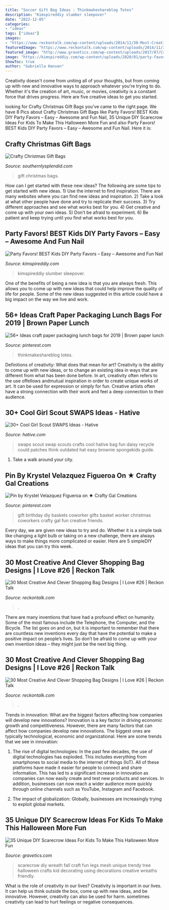 ```yaml
---
title: "Soccer Gift Bag Ideas : Thinkmakeshareblog Totes"
description: "Kimspireddiy slumber sleepover"
date: "2022-12-05"
categories:
- "ideas"
tags: ["ideas"]
images:
- "https://www.reckontalk.com/wp-content/uploads/2014/11/30-Most-Creative-And-Clever-Shopping-Bag-Designs-8.jpg"
featuredImage: "https://www.reckontalk.com/wp-content/uploads/2014/11/30-Most-Creative-And-Clever-Shopping-Bag-Designs-8.jpg"
featured_image: "http://www.gravetics.com/wp-content/uploads/2017/07/Creative-DIY-Scarecrow-Ideas-for-Kids.jpg"
image: "https://kimspireddiy.com/wp-content/uploads/2020/01/party-favors-nail-polish-1-1.jpg"
ShowToc: true
author: "Gabriella Hansen"
---
```



Creativity doesn't come from uniting all of your thoughts, but from coming up with new and innovative ways to approach whatever you're trying to do. Whether it's the creation of art, music, or movies, creativity is a constant force that drives progress. Here are five creative ideas to get you started.

	

		
looking for Crafty Christmas Gift Bags you've came to the right page. We have 8 Pics about Crafty Christmas Gift Bags like Party Favors! BEST Kids DIY Party Favors – Easy – Awesome and Fun Nail, 35 Unique DIY Scarecrow Ideas For Kids To Make This Halloween More Fun and also Party Favors! BEST Kids DIY Party Favors – Easy – Awesome and Fun Nail. Here it is:
		
    
## Crafty Christmas Gift Bags

<img loading=lazy src="https://www.southernlysplendid.com/wp-content/uploads/2017/11/IMG_6170.jpg" onerror="this.onerror=null;this.src='https://tse2.mm.bing.net/th?id=OIP.PYjjAp8LJfCPFNfJEBv8PwHaLH&amp;pid=15.1';" alt="Crafty Christmas Gift Bags">

_Source: southernlysplendid.com_

>gift christmas bags. 

	

How can I get started with these new ideas?
The following are some tips to get started with new ideas. 1) Use the internet to find inspiration. There are many websites where you can find new ideas and inspiration. 2) Take a look at what other people have done and try to replicate their success. 3) Try different approaches and see what works best for you. 4) Get creative and come up with your own ideas. 5) Don’t be afraid to experiment. 6) Be patient and keep trying until you find what works best for you.

    
## Party Favors! BEST Kids DIY Party Favors – Easy – Awesome And Fun Nail

<img loading=lazy src="https://kimspireddiy.com/wp-content/uploads/2020/01/party-favors-nail-polish-1-1.jpg" onerror="this.onerror=null;this.src='https://tse1.mm.bing.net/th?id=OIP.AZlRp_ewqK_VRP9TdGeqiQHaJ4&amp;pid=15.1';" alt="Party Favors! BEST Kids DIY Party Favors – Easy – Awesome and Fun Nail">

_Source: kimspireddiy.com_

>kimspireddiy slumber sleepover. 

	

One of the benefits of being a new idea is that you are always fresh. This allows you to come up with new ideas that could help improve the quality of life for people. Some of the new ideas suggested in this article could have a big impact on the way we live and work.

    
## 56+ Ideas Craft Paper Packaging Lunch Bags For 2019 | Brown Paper Lunch

<img loading=lazy src="https://i.pinimg.com/736x/73/f3/b1/73f3b1e59d5405177f678509438ae35a.jpg" onerror="this.onerror=null;this.src='https://tse2.mm.bing.net/th?id=OIP._UlS-2o5LNoC4gmRuapggAAAAA&amp;pid=15.1';" alt="56+ Ideas craft paper packaging lunch bags for 2019 | Brown paper lunch">

_Source: pinterest.com_

>thinkmakeshareblog totes. 

	

Definitions of creativity: What does that mean for art?
Creativity is the ability to come up with new ideas, or to change an existing idea in ways that are different from what has been done before. In art, creativity often refers to the use offellows andmutual inspiration in order to create unique works of art. It can be used for expression or simply for fun. Creative artists often have a strong connection with their work and feel a deep connection to their audience.

    
## 30+ Cool Girl Scout SWAPS Ideas - Hative

<img loading=lazy src="https://hative.com/wp-content/uploads/2014/03/girl-scout-swaps-ideas/30-bag-swaps-girl-scout-swaps.jpg" onerror="this.onerror=null;this.src='https://tse2.mm.bing.net/th?id=OIP.M1LPXaEE_PpVXWvUIRqxqAHaHa&amp;pid=15.1';" alt="30+ Cool Girl Scout SWAPS Ideas - Hative">

_Source: hative.com_

>swaps scout swap scouts crafts cool hative bag fun daisy recycle could patches think outdated hat easy brownie spongekids guide. 

	

1) Take a walk around your city.

    
## Pin By Krystel Velazquez Figueroa On ★ Crafty Gal Creations

<img loading=lazy src="https://i.pinimg.com/736x/d5/76/9c/d5769c741f1c8a39c3171eb7ed4321a6--diy-birthday-gift-birthday-gift-baskets.jpg" onerror="this.onerror=null;this.src='https://tse3.mm.bing.net/th?id=OIP.nShNIVtWo4TI3ONwhoaHGgHaJ4&amp;pid=15.1';" alt="Pin by Krystel Velazquez Figueroa on ★ Crafty Gal Creations">

_Source: pinterest.com_

>gift birthday diy baskets coworker gifts basket worker christmas coworkers crafty gal fun creative friends. 

	

Every day, we are given new ideas to try and do. Whether it is a simple task like changing a light bulb or taking on a new challenge, there are always ways to make things more complicated or easier. Here are 5 simpleDIY ideas that you can try this week.

    
## 30 Most Creative And Clever Shopping Bag Designs | I Love #26 | Reckon Talk

<img loading=lazy src="https://www.reckontalk.com/wp-content/uploads/2014/11/30-Most-Creative-And-Clever-Shopping-Bag-Designs-8.jpg" onerror="this.onerror=null;this.src='https://tse3.mm.bing.net/th?id=OIP.5xVf0naF2wLgp4FUqr3BigHaFS&amp;pid=15.1';" alt="30 Most Creative And Clever Shopping Bag Designs | I Love #26 | Reckon Talk">

_Source: reckontalk.com_

>. 

	

There are many inventions that have had a profound effect on humanity. Some of the most famous include the Telephone, the Computer, and the Bicycle. The list goes on and on, but it is important to remember that there are countless new inventions every day that have the potential to make a positive impact on people’s lives. So don’t be afraid to come up with your own invention ideas – they might just be the next big thing.

    
## 30 Most Creative And Clever Shopping Bag Designs | I Love #26 | Reckon Talk

<img loading=lazy src="https://www.reckontalk.com/wp-content/uploads/2014/11/30-Most-Creative-And-Clever-Shopping-Bag-Designs-9.jpg" onerror="this.onerror=null;this.src='https://tse4.mm.bing.net/th?id=OIP.y0NbyFfOL-_wEsLvNGtA1QHaEA&amp;pid=15.1';" alt="30 Most Creative And Clever Shopping Bag Designs | I Love #26 | Reckon Talk">

_Source: reckontalk.com_

>. 

	

Trends in innovation: What are the biggest factors affecting how companies will develop new innovations?
Innovation is a key factor in driving economic growth and competitiveness. However, there are many factors that can affect how companies develop new innovations. The biggest ones are typically technological, economic and organizational. Here are some trends that we see in innovation:
1. The rise of digital technologies: In the past few decades, the use of digital technologies has exploded. This includes everything from smartphones to social media to the internet of things (IoT). All of these platforms have made it easier for people to connect and share information. This has led to a significant increase in innovation as companies can now easily create and test new products and services. In addition, businesses can now reach a wider audience more quickly through online channels such as YouTube, Instagram and Facebook.

2. The impact of globalization: Globally, businesses are increasingly trying to exploit global markets.

    
## 35 Unique DIY Scarecrow Ideas For Kids To Make This Halloween More Fun

<img loading=lazy src="http://www.gravetics.com/wp-content/uploads/2017/07/Creative-DIY-Scarecrow-Ideas-for-Kids.jpg" onerror="this.onerror=null;this.src='https://tse2.mm.bing.net/th?id=OIP.t1q_3LFKbHUCzQt7uS3ekQHaKq&amp;pid=15.1';" alt="35 Unique DIY Scarecrow Ideas For Kids To Make This Halloween More Fun">

_Source: gravetics.com_

>scarecrow diy wreath fall craft fun legs mesh unique trendy tree halloween crafts kid decorating using decorations creative wreaths friendly. 

	

What is the role of creativity in our lives?
Creativity is important in our lives. It can help us think outside the box, come up with new ideas, and be innovative. However, creativity can also be used for harm. sometimes creativity can lead to hurt feelings or negative consequences.

